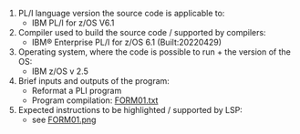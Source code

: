 1. PL/I language version the source code is applicable to:
    - IBM PL/I for z/OS V6.1
2. Compiler used to build the source code / supported by compilers:
    - IBM® Enterprise PL/I for z/OS  6.1      (Built:20220429)
3. Operating system, where the code is possible to run + the version of the OS:
    - IBM z/OS v 2.5
4. Brief inputs and outputs of the program:
    - Reformat a PLI program
    - Program compilation: [FORM01.txt](FORM01.txt)
5. Expected instructions to be highlighted / supported by LSP:
    - see [FORM01.png](FORM01.png)
